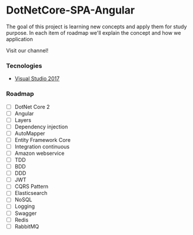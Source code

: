 # DotNetCore-SPA-Angular
The goal of this project is learning new concepts and apply them for study purpose. In each item of roadmap we'll explain the concept and how we application

Visit our channel!

### Tecnologies
  * [Visual Studio 2017](https://www.visualstudio.com/pt-br/downloads/)
  
### Roadmap
  - [ ] DotNet Core 2  
  - [ ] Angular
  - [ ] Layers
  - [ ] Dependency injection
  - [ ] AutoMapper
  - [ ] Entity Framework Core  
  - [ ] Integration continuous
  - [ ] Amazon webservice
  - [ ] TDD
  - [ ] BDD
  - [ ] DDD
  - [ ] JWT
  - [ ] CQRS Pattern
  - [ ] Elasticsearch
  - [ ] NoSQL
  - [ ] Logging
  - [ ] Swagger
  - [ ] Redis
  - [ ] RabbitMQ
